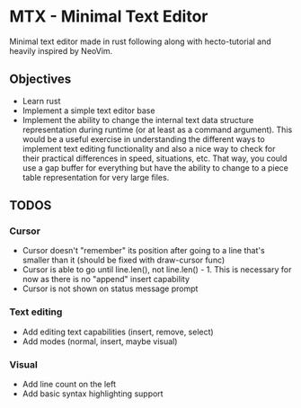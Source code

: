 # MTX - Minimal Text Editor

Minimal text editor made in rust following along with hecto-tutorial
and heavily inspired by NeoVim. 

## Objectives

- Learn rust
- Implement a simple text editor base
- Implement the ability to change the internal text data structure representation
during runtime (or at least as a command argument). This would be a useful exercise
in understanding the different ways to implement text editing functionality and
also a nice way to check for their practical differences in speed, situations, etc.
That way, you could use a gap buffer for everything but have the ability to change
to a piece table representation for very large files.

## TODOS

### Cursor

- Cursor doesn't "remember" its position after going to a line that's smaller
than it (should be fixed with draw-cursor func)
- Cursor is able to go until line.len(), not line.len() - 1. This is necessary
for now as there is no "append" insert capability
- Cursor is not shown on status message prompt

### Text editing

- Add editing text capabilities (insert, remove, select)
- Add modes (normal, insert, maybe visual)

### Visual

- Add line count on the left
- Add basic syntax highlighting support
